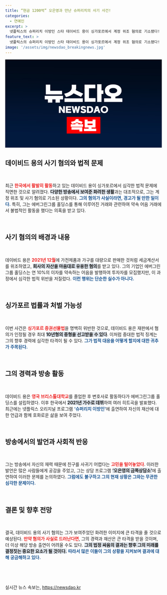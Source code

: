```yaml
---
title: “현금 1200억” 오은영과 만난 슈퍼리치의 사기 사건!
categories:
  - 연예인
excerpt: >
  넷플릭스의 슈퍼리치 이방인 스타 데이비드 용이 싱가포르에서 계정 위조 혐의로 기소됐다! 그는 수억을 투자받고도 불법 행위에 연루되어 최대 10년형에 처해질 위험에 처했다. 과연 그의 미래는?
feature_text: >
  넷플릭스의 슈퍼리치 이방인 스타 데이비드 용이 싱가포르에서 계정 위조 혐의로 기소됐다! 그는 수억을 투자받고도 불법 행위에 연루되어 최대 10년형에 처해질 위험에 처했다. 과연 그의 미래는?
image: '/assets/img/newsdao_breakingnews.jpg'
---
```


<p><img src="/assets/img/newsdao_breakingnews.jpg" alt="implanttips 속보" /></p>

<h2 data-ke-size="size26">데이비드 용의 사기 혐의와 법적 문제</h2>

<p data-ke-size="size16">&nbsp;</p>

<p data-ke-size="size16">최근 <b><span style="color: #ee2323;">한국에서 활발히 활동</span></b>하고 있는 데이비드 용이 싱가포르에서 심각한 법적 문제에 직면한 것으로 알려졌다. <b><span style="background-color: #21538527;">다양한 방송에서 보여준 화려한 생활</span></b>과는 대조적으로, 그는 계정 위조 및 사기 혐의로 기소된 상황이다. <b><span style="color: #1a5490;">그의 혐의가 사실이라면, 경고가 될 만한 일이다.</span></b> 특히, 그는 에버그린그룹 홀딩스를 통해 이루어진 거래와 관련하여 약속 어음 거래에서 불법적인 활동을 했다는 의혹을 받고 있다.</p>

<p data-ke-size="size16">&nbsp;</p>

<h2 data-ke-size="size26">사기 혐의의 배경과 내용</h2>

<p data-ke-size="size16">&nbsp;</p>

<p data-ke-size="size16">데이비드 용은 <b><span style="color: #ee2323;">2021년 12월</span></b>에 가전제품과 가구를 대량으로 판매한 것처럼 세금계산서를 위조하였고, <b><span style="background-color: #21538527;">회사의 자산을 마음대로 유용한 혐의</span></b>를 받고 있다. 그의 기업인 에버그린그룹 홀딩스는 연 10%의 이자를 약속하는 어음을 발행하여 투자자를 모집했지만, 이 과정에서 심각한 법적 위반을 저질렀다. <b><span style="color: #1a5490;">이런 행위는 단순한 실수가 아니다.</span></b></p>

<p data-ke-size="size16">&nbsp;</p>

<h2 data-ke-size="size26">싱가포르 법률과 처벌 가능성</h2>

<p data-ke-size="size16">&nbsp;</p>

<p data-ke-size="size16">이번 사건은 <b><span style="color: #ee2323;">싱가포르 증권선물법</span></b>을 명백히 위반한 것으로, 데이비드 용은 재판에서 혐의가 인정될 경우 최대 <b><span style="background-color: #21538527;">10년형의 중형을 선고받을 수 있다</span></b>. 이처럼 중대한 법적 징계는 그의 향후 경력에 심각한 타격이 될 수 있다. <b><span style="color: #1a5490;">그가 법적 대응을 어떻게 할지에 대한 귀추가 주목된다.</span></b></p>

<p data-ke-size="size16">&nbsp;</p>

<h2 data-ke-size="size26">그의 경력과 방송 활동</h2>

<p data-ke-size="size16">&nbsp;</p>

<p data-ke-size="size16">데이비드 용은 <b><span style="color: #ee2323;">영국 브리스톨대학교</span></b>를 졸업한 후 변호사로 활동하다가 에버그린그룹 홀딩스를 설립하였다. 이후 한국에서 <b><span style="background-color: #21538527;">2021년 가수로 데뷔</span></b>하여 여러 히트곡을 발표했다. 최근에는 넷플릭스 오리지널 프로그램 <b><span style="color: #1a5490;">‘슈퍼리치 이방인’</span></b>에 출연하여 자신의 재산에 대한 언급과 함께 호화로운 삶을 보여 주었다.</p>

<p data-ke-size="size16">&nbsp;</p>

<h2 data-ke-size="size26">방송에서의 발언과 사회적 반응</h2>

<p data-ke-size="size16">&nbsp;</p>

<p data-ke-size="size16">그는 방송에서 자신의 재력 때문에 친구를 사귀기 어렵다는 <b><span style="color: #ee2323;">고민을 털어놓았다</span></b>. 이러한 발언은 많은 사람들에게 공감을 주었고, 그는 상담 프로그램 <b><span style="background-color: #21538527;">‘오은영의 금쪽상담소’</span></b>에 출연하여 이러한 문제를 논의하였다. <b><span style="color: #1a5490;">그럼에도 불구하고 그의 현재 상황은 그와는 무관한 심각한 문제이다.</span></b></p>

<p data-ke-size="size16">&nbsp;</p>

<h2 data-ke-size="size26">결론 및 향후 전망</h2>

<p data-ke-size="size16">&nbsp;</p>

<p data-ke-size="size16">결국, 데이비드 용의 사기 혐의는 그가 보여주었던 화려한 이미지에 큰 타격을 줄 것으로 예상된다. <b><span style="color: #ee2323;">만약 혐의가 사실로 드러난다면</span></b>, 그의 경력과 재산은 큰 타격을 받을 것이며, 더 이상 해당 방송 출연이 어려울 수도 있다. <b><span style="background-color: #21538527;">그의 법정 싸움의 결과는 향후 그의 미래를 결정짓는 중요한 요소가 될 것이다.</span></b> <b><span style="color: #1a5490;">따라서 많은 이들이 그의 상황을 지켜보며 결과에 대해 궁금해하고 있다.</span></b></p>

<p data-ke-size="size16">&nbsp;</p>

<p data-ke-size="size16">&nbsp;</p>
실시간 뉴스 속보는, <a href="https://newsdao.kr" rel="dofollow">https://newsdao.kr</a>


